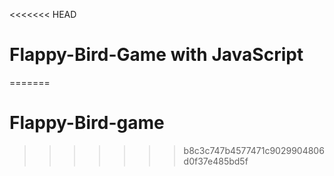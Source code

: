 <<<<<<< HEAD
# Flappy-Bird-Game with JavaScript
=======
# Flappy-Bird-game
>>>>>>> b8c3c747b4577471c9029904806d0f37e485bd5f
